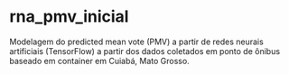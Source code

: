 # rna_pmv_inicial
Modelagem do predicted mean vote (PMV) a partir de redes neurais artificiais (TensorFlow) a partir dos dados coletados em ponto de ônibus baseado em container em Cuiabá, Mato Grosso.

